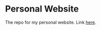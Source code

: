 # Personal Website
The repo for my personal website. Link [here](https://kelvinuknowhu.github.io/kelvinhu.github.io/).
